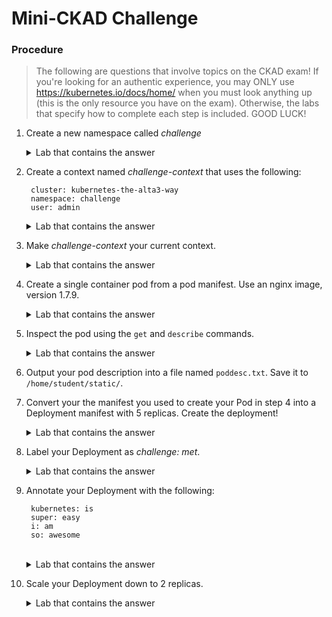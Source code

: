 # Mini-CKAD Challenge

### Procedure
>The following are questions that involve topics on the CKAD exam! If you're looking for an authentic experience, you may ONLY use https://kubernetes.io/docs/home/ when you must look anything up (this is the only resource you have on the exam). Otherwise, the labs that specify how to complete each step is included. GOOD LUCK!

1. Create a new namespace called *challenge*
    <br>
    <details><summary>Lab that contains the answer</summary>
    See Lab 03
    </details>
0. Create a context named *challenge-context* that uses the following:

        cluster: kubernetes-the-alta3-way
        namespace: challenge
        user: admin

    <details><summary>Lab that contains the answer</summary>
    See Lab 05
    </details>
0. Make *challenge-context* your current context.
    <br>
    <details><summary>Lab that contains the answer</summary>
    See Lab 05
    </details>   

0. Create a single container pod from a pod manifest. Use an nginx image, version 1.7.9.
    <br>
    <details><summary>Lab that contains the answer</summary>
    See Lab 08
    </details>
0. Inspect the pod using the `get` and `describe` commands.
    <br>
    <details><summary>Lab that contains the answer</summary>
    See Labs 06 & 07
    </details>
0. Output your pod description into a file named `poddesc.txt`. Save it to `/home/student/static/`.
0. Convert your the manifest you used to create your Pod in step 4 into a Deployment manifest with 5 replicas. Create the deployment!
    <br>
    <details><summary>Lab that contains the answer</summary>
    See Lab 16
    </details>
0. Label your Deployment as *challenge: met*.
    <br>
    <details><summary>Lab that contains the answer</summary>
    See Lab 12
    </details>
0. Annotate your Deployment with the following:

        kubernetes: is
        super: easy
        i: am
        so: awesome

    <br>
    <details><summary>Lab that contains the answer</summary>
    See Lab 13
    </details>
0. Scale your Deployment down to 2 replicas.
    <br>
    <details><summary>Lab that contains the answer</summary>
    See Lab 18
    </details>
